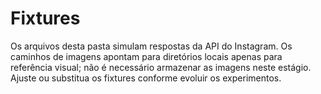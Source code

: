 # Fixtures

Os arquivos desta pasta simulam respostas da API do Instagram. Os caminhos de imagens apontam para diretórios locais apenas para
referência visual; não é necessário armazenar as imagens neste estágio. Ajuste ou substitua os fixtures conforme evoluir os
experimentos.
